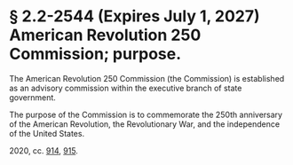 # § 2.2-2544 (Expires July 1, 2027) American Revolution 250 Commission; purpose.

<p>The American Revolution 250 Commission (the Commission) is established as an advisory commission within the executive branch of state government.</p><p>The purpose of the Commission is to commemorate the 250th anniversary of the American Revolution, the Revolutionary War, and the independence of the United States.</p><p>2020, cc. <a href='http://lis.virginia.gov/cgi-bin/legp604.exe?201+ful+CHAP0914'>914</a>, <a href='http://lis.virginia.gov/cgi-bin/legp604.exe?201+ful+CHAP0915'>915</a>.</p>